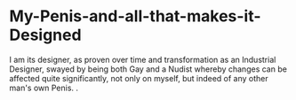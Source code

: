 # My-Penis-and-all-that-makes-it-Designed
I am its designer, as proven over time and transformation as an Industrial Designer, swayed by being both Gay and a Nudist whereby changes can be affected quite significantly, not only on myself, but indeed of any other man's own Penis. . 
